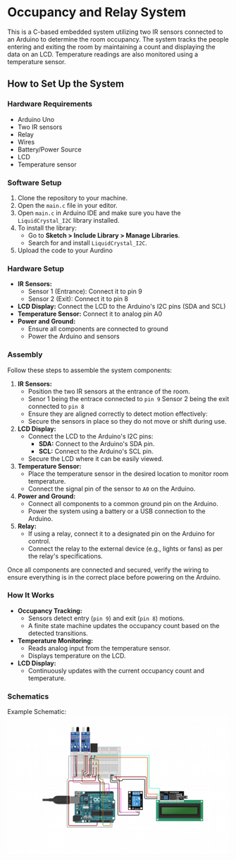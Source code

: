 <h1>Occupancy and Relay System</h1>
<p>
This is a C-based embedded system utilizing two IR sensors connected to an Arduino to determine the room occupancy. The system tracks the people entering and exiting the room by maintaining a count and displaying the data on an LCD. Temperature readings are also monitored using a temperature sensor.
</p>

<h2>How to Set Up the System</h2>

<h3>Hardware Requirements</h3>
<ul>
  <li>Arduino Uno</li>
  <li>Two IR sensors</li>
  <li>Relay</li>
  <li>Wires</li>
  <li>Battery/Power Source</li>
  <li>LCD</li>
  <li>Temperature sensor</li>
</ul>

<h3>Software Setup</h3>
<ol>
  <li>Clone the repository to your machine.</li>
  <li>Open the <code>main.c</code> file in your editor.</li>
  <li>Open <code>main.c</code> in Arduino IDE and make sure you have the <code>LiquidCrystal_I2C</code> library installed.</li>
  <li>To install the library:
    <ul>
      <li>Go to <strong>Sketch > Include Library > Manage Libraries</strong>.</li>
      <li>Search for and install <code>LiquidCrystal_I2C</code>.</li>
    </ul>
    <li> Upload the code to your Aurdino </li>
  </li>
</ol>

<h3>Hardware Setup</h3>
<ul>
  <li><strong>IR Sensors:</strong>
    <ul>
      <li>Sensor 1 (Entrance): Connect it to pin 9</li>
      <li>Sensor 2 (Exit): Connect it to pin 8</li>
    </ul>
  </li>
  <li><strong>LCD Display:</strong> Connect the LCD to the Arduino's I2C pins (SDA and SCL)</li>
  <li><strong>Temperature Sensor:</strong> Connect it to analog pin A0</li>
  <li><strong>Power and Ground:</strong>
    <ul>
      <li>Ensure all components are connected to ground</li>
      <li>Power the Arduino and sensors</li>
    </ul>
  </li>
</ul>

<h3>Assembly</h3>
<p>
Follow these steps to assemble the system components:
</p>

<ol>
  <li><strong>IR Sensors:</strong>
    <ul>
      <li>Position the two IR sensors at the entrance of the room.</li>
      <li>Senor 1 being the entrace connected to <code>pin 9</code> Sensor 2 being the exit connected to <code>pin 8</code> </li>
      <li>Ensure they are aligned correctly to detect motion effectively:
        <ul>
        </ul>
      </li>
      <li>Secure the sensors in place so they do not move or shift during use.</li>
    </ul>
  </li>
  <li><strong>LCD Display:</strong>
    <ul>
      <li>Connect the LCD to the Arduino's I2C pins:
        <ul>
          <li><strong>SDA:</strong> Connect to the Arduino's SDA pin.</li>
          <li><strong>SCL:</strong> Connect to the Arduino's SCL pin.</li>
        </ul>
      </li>
      <li>Secure the LCD where it can be easily viewed.</li>
    </ul>
  </li>
  <li><strong>Temperature Sensor:</strong>
    <ul>
      <li>Place the temperature sensor in the desired location to monitor room temperature.</li>
      <li>Connect the signal pin of the sensor to <code>A0</code> on the Arduino.</li>
    </ul>
  </li>
  <li><strong>Power and Ground:</strong>
    <ul>
      <li>Connect all components to a common ground pin on the Arduino.</li>
      <li>Power the system using a battery or a USB connection to the Arduino.</li>
    </ul>
  </li>
  <li><strong>Relay:</strong>
    <ul>
      <li>If using a relay, connect it to a designated pin on the Arduino for control.</li>
      <li>Connect the relay to the external device (e.g., lights or fans) as per the relay's specifications.</li>
    </ul>
  </li>
</ol>
<p>
Once all components are connected and secured, verify the wiring to ensure everything is in the correct place before powering on the Arduino.
</p>




<h3>How It Works</h3>
<ul>
  <li><strong>Occupancy Tracking:</strong>
    <ul>
      <li>Sensors detect entry (<code>pin 9</code>) and exit (<code>pin 8</code>) motions.</li>
      <li>A finite state machine updates the occupancy count based on the detected transitions.</li>
    </ul>
  </li>
  <li><strong>Temperature Monitoring:</strong>
    <ul>
      <li>Reads analog input from the temperature sensor.</li>
      <li>Displays temperature on the LCD.</li>
    </ul>
  </li>
  <li><strong>LCD Display:</strong>
    <ul>
      <li>Continuously updates with the current occupancy count and temperature.</li>
    </ul>
  </li>
</ul>


<h3>Schematics</h3>
<p>
Example Schematic: <img src="Example Schematic.png" alt="Example Schematic">
</p>
